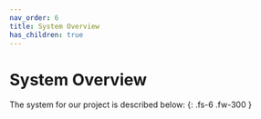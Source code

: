 ```yaml
---
nav_order: 6
title: System Overview
has_children: true
---
```


# System Overview

The system for our project is described below:
{: .fs-6 .fw-300 }
